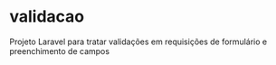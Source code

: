 # validacao
Projeto Laravel para tratar validações em requisições de formulário e preenchimento de campos
